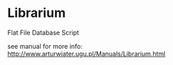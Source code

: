 # Librarium
Flat File Database Script

see manual for more info:
http://www.arturwiater.ugu.pl/Manuals/Librarium.html

